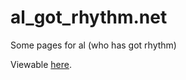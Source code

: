 # al_got_rhythm.net
Some pages for al (who has got rhythm)

Viewable [here](https://www.al-got-rhythm.net).
